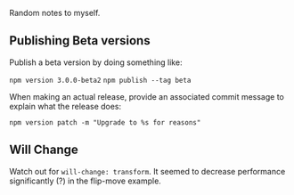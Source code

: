 Random notes to myself.

## Publishing Beta versions

Publish a beta version by doing something like:

`npm version 3.0.0-beta2`
`npm publish --tag beta`

When making an actual release, provide an associated commit message to explain what the release does:

`npm version patch -m "Upgrade to %s for reasons"`

## Will Change

Watch out for `will-change: transform`. It seemed to decrease performance significantly (?) in the flip-move example.
